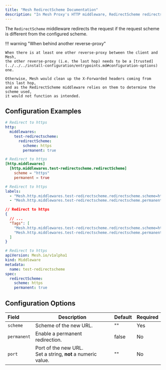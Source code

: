 ```yaml
---
title: "Mesh RedirectScheme Documentation"
description: "In Mesh Proxy's HTTP middleware, RedirectScheme redirects clients to different schemes/ports. Read the technical documentation."
---
```


The `RedirectScheme` middleware redirects the request if the request scheme is different from the configured scheme.

!!! warning "When behind another reverse-proxy"

    When there is at least one other reverse-proxy between the client and Mesh, 
    the other reverse-proxy (i.e. the last hop) needs to be a [trusted](../../../install-configuration/entrypoints.md#configuration-options) one. 
    
    Otherwise, Mesh would clean up the X-Forwarded headers coming from this last hop, 
    and as the RedirectScheme middleware relies on them to determine the scheme used,
    it would not function as intended.

## Configuration Examples

```yaml tab="Structured (YAML)"
# Redirect to https
http:
  middlewares:
    test-redirectscheme:
      redirectScheme:
        scheme: https
        permanent: true
```

```toml tab="Structured (TOML)"
# Redirect to https
[http.middlewares]
  [http.middlewares.test-redirectscheme.redirectScheme]
    scheme = "https"
    permanent = true
```

```yaml tab="Labels"
# Redirect to https
labels:
  - "Mesh.http.middlewares.test-redirectscheme.redirectscheme.scheme=https"
  - "Mesh.http.middlewares.test-redirectscheme.redirectscheme.permanent=true"
```

```json tab="Tags"
// Redirect to https
{
  // ...
  "Tags": [
    "Mesh.http.middlewares.test-redirectscheme.redirectscheme.scheme=https"
    "Mesh.http.middlewares.test-redirectscheme.redirectscheme.permanent=true"
  ]
}

```

```yaml tab="Kubernetes"
# Redirect to https
apiVersion: Mesh.io/v1alpha1
kind: Middleware
metadata:
  name: test-redirectscheme
spec:
  redirectScheme:
    scheme: https
    permanent: true
```

## Configuration Options

| Field                        | Description                                             | Default | Required |
|:-----------------------------|----------------------------------------------------------|:--------|:---------|
| `scheme` | Scheme of the new URL. | "" | Yes |
| `permanent` | Enable a permanent redirection. | false | No |
| `port` | Port of the new URL.<br />Set a string, **not** a numeric value. | "" | No |
